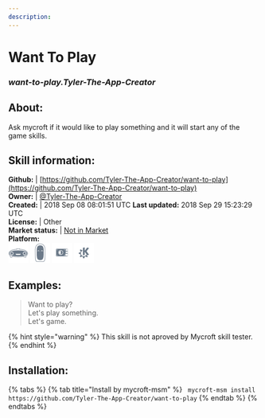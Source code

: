 ```yaml
---  
description:   
---  
```

# Want To Play  
### _want-to-play.Tyler-The-App-Creator_  
## About:  
Ask mycroft if it would like to play something and it will start any of the game skills.

## Skill information:  
**Github:** | [https://github.com/Tyler-The-App-Creator/want-to-play](https://github.com/Tyler-The-App-Creator/want-to-play)  
**Owner:** | [@Tyler-The-App-Creator](https://github.com/Tyler-The-App-Creator)  
**Created:** | 2018 Sep 08 08:01:51 UTC  **Last updated:** 2018 Sep 29 15:23:29 UTC  
**License:** | Other  
**Market status:** | [Not in Market](https://market.mycroft.ai/skill/)  
**Platform:**  
 ![](../.gitbook/assets/mark-1-icon.png)  ![](../.gitbook/assets/mark-2-icon.png)  ![](../.gitbook/assets/picroft-icon.png)  ![](../.gitbook/assets/kde.png)   
## Examples:  
> Want to play?  
> Let's play something.  
> Let's game.  
  
{% hint style="warning" %}
This skill is not aproved by Mycroft skill tester.
{% endhint %}
    
## Installation:  
{% tabs %}
{% tab title="Install by mycroft-msm" %}
``` mycroft-msm install https://github.com/Tyler-The-App-Creator/want-to-play```
{% endtab %}
  {% endtabs %}
  